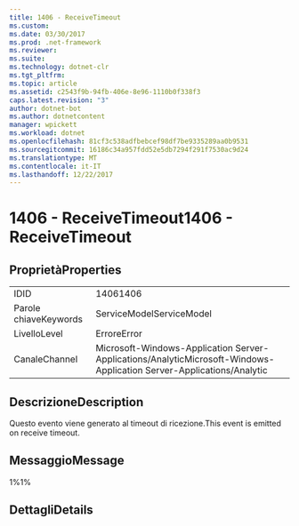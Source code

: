 ```yaml
---
title: 1406 - ReceiveTimeout
ms.custom: 
ms.date: 03/30/2017
ms.prod: .net-framework
ms.reviewer: 
ms.suite: 
ms.technology: dotnet-clr
ms.tgt_pltfrm: 
ms.topic: article
ms.assetid: c2543f9b-94fb-406e-8e96-1110b0f338f3
caps.latest.revision: "3"
author: dotnet-bot
ms.author: dotnetcontent
manager: wpickett
ms.workload: dotnet
ms.openlocfilehash: 81cf3c538adfbebcef98df7be9335289aa0b9531
ms.sourcegitcommit: 16186c34a957fdd52e5db7294f291f7530ac9d24
ms.translationtype: MT
ms.contentlocale: it-IT
ms.lasthandoff: 12/22/2017
---
```

# <a name="1406---receivetimeout"></a><span data-ttu-id="d79b2-102">1406 - ReceiveTimeout</span><span class="sxs-lookup"><span data-stu-id="d79b2-102">1406 - ReceiveTimeout</span></span>
## <a name="properties"></a><span data-ttu-id="d79b2-103">Proprietà</span><span class="sxs-lookup"><span data-stu-id="d79b2-103">Properties</span></span>  
  
|||  
|-|-|  
|<span data-ttu-id="d79b2-104">ID</span><span class="sxs-lookup"><span data-stu-id="d79b2-104">ID</span></span>|<span data-ttu-id="d79b2-105">1406</span><span class="sxs-lookup"><span data-stu-id="d79b2-105">1406</span></span>|  
|<span data-ttu-id="d79b2-106">Parole chiave</span><span class="sxs-lookup"><span data-stu-id="d79b2-106">Keywords</span></span>|<span data-ttu-id="d79b2-107">ServiceModel</span><span class="sxs-lookup"><span data-stu-id="d79b2-107">ServiceModel</span></span>|  
|<span data-ttu-id="d79b2-108">Livello</span><span class="sxs-lookup"><span data-stu-id="d79b2-108">Level</span></span>|<span data-ttu-id="d79b2-109">Errore</span><span class="sxs-lookup"><span data-stu-id="d79b2-109">Error</span></span>|  
|<span data-ttu-id="d79b2-110">Canale</span><span class="sxs-lookup"><span data-stu-id="d79b2-110">Channel</span></span>|<span data-ttu-id="d79b2-111">Microsoft-Windows-Application Server-Applications/Analytic</span><span class="sxs-lookup"><span data-stu-id="d79b2-111">Microsoft-Windows-Application Server-Applications/Analytic</span></span>|  
  
## <a name="description"></a><span data-ttu-id="d79b2-112">Descrizione</span><span class="sxs-lookup"><span data-stu-id="d79b2-112">Description</span></span>  
 <span data-ttu-id="d79b2-113">Questo evento viene generato al timeout di ricezione.</span><span class="sxs-lookup"><span data-stu-id="d79b2-113">This event is emitted on receive timeout.</span></span>  
  
## <a name="message"></a><span data-ttu-id="d79b2-114">Messaggio</span><span class="sxs-lookup"><span data-stu-id="d79b2-114">Message</span></span>  
 <span data-ttu-id="d79b2-115">1%</span><span class="sxs-lookup"><span data-stu-id="d79b2-115">1%</span></span>  
  
## <a name="details"></a><span data-ttu-id="d79b2-116">Dettagli</span><span class="sxs-lookup"><span data-stu-id="d79b2-116">Details</span></span>
